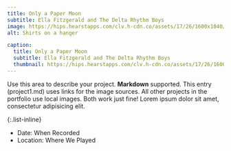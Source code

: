 ```yaml
---
title: Only a Paper Moon
subtitle: Ella Fitzgerald and The Delta Rhythm Boys
image: https://hips.hearstapps.com/clv.h-cdn.co/assets/17/26/1600x1040/gallery-1498838810-gettyimages-461493851.jpg
alt: Shirts on a hanger

caption:
  title: Only a Paper Moon
  subtitle: Ella Fitzgerald and The Delta Rhythm Boys
  thumbnail: https://hips.hearstapps.com/clv.h-cdn.co/assets/17/26/1600x1040/gallery-1498838810-gettyimages-461493851.jpg
---
```

Use this area to describe your project. **Markdown** supported. This entry (project1.md) uses links for the image sources. All other projects in the portfolio use local images. Both work just fine! Lorem ipsum dolor sit amet, consectetur adipisicing elit. 

{:.list-inline}
- Date: When Recorded
- Location: Where We Played

